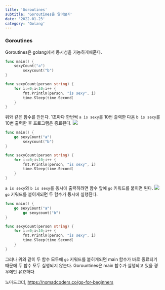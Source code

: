```yaml
---
title: 'Goroutines'
subtitle: 'Goroutines을 알아보자'
date: '2022-01-23'
category: 'Golang'
---
```


### Goroutines

Goroutines은 golang에서 동시성을 가능하게해준다.

```go
func main() {
	sexyCount("a")
    	sexycount("b")
}

func sexyCount(person string) {
	for i:=0;i<10;i++ {
    	fmt.Println(person, "is sexy", i)
        time.Sleep(time.Second)
    }
}
```

위와 같은 함수를 만든다.
1초마다 한번씩 `a is sexy`를 10번 출력한 다음 `b is sexy`를 10번 출력한 후 프로그램은 종료된다.
![](https://images.velog.io/images/hojin9622/post/98871474-3b05-464a-8331-633c3eebd0cf/Screen-Recording-2022-01-23-at-4.22.42-PM.gif)

```go
func main() {
	go sexyCount("a")
    	sexycount("b")
}

func sexyCount(person string) {
	for i:=0;i<10;i++ {
    	fmt.Println(person, "is sexy", i)
        time.Sleep(time.Second)
    }
}
```

`a is sexy`와 `b is sexy`를 동시에 출력하려면 함수 앞에 `go` 키워드를 붙이면 된다.
![](https://images.velog.io/images/hojin9622/post/cfb1e05b-d6f8-4e90-9adb-4fb76e806f1c/Screen-Recording-2022-01-23-at-5.23.42-PM.gif)
`go` 키워드를 붙이게되면 두 함수가 동시에 실행된다.

```go
func main() {
	go sexyCount("a")
    	go sexycount("b")
}

func sexyCount(person string) {
	for i:=0;i<10;i++ {
    	fmt.Println(person, "is sexy", i)
        time.Sleep(time.Second)
    }
}
```

그러나 위와 같이 두 함수 모두에 `go` 키워드를 붙히게되면 main 함수가 바로 종료되기 때문에 두 함수 모두 실행되지 않는다.
Gorountines은 main 함수가 실행되고 있을 경우에만 유효하다.

노마드코더, https://nomadcoders.co/go-for-beginners
